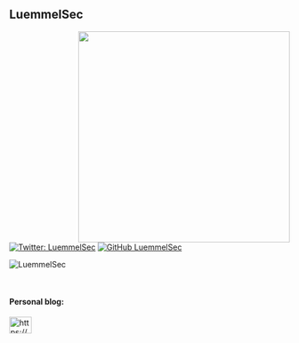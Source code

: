 <h2>LuemmelSec</h2>
<img align='right' src="https://github-readme-stats.vercel.app/api?username=LuemmelSec&show_icons=true&theme=dark" width="380">

[![Twitter: LuemmelSec](https://img.shields.io/twitter/follow/LuemmelSec?style=flat-square)](https://twitter.com/theluemmel)
[![GitHub LuemmelSec](https://img.shields.io/github/followers/LuemmelSec?label=follow%20github&style=flat-square)](https://github.com/LuemmelSec)

<p align="left"> <img src="https://komarev.com/ghpvc/?username=LuemmelSec&label=Profile%20views&color=0e75b6&style=flat" alt="LuemmelSec" /> </p>
<br>
</p>

<h4 align="left">Personal blog:</h4>
<p align="left">
<a href="https://LuemmelSec.github.io/" target="blank"><img align="center" src="https://cdn.jsdelivr.net/npm/simple-icons@3.0.1/icons/rss.svg" alt="https://LuemmelSec.github.io/" height="30" width="40" /></a>
</p>

<br>

<!--
**LuemmelSec/LuemmelSec** is a ✨ _special_ ✨ repository because its `README.md` (this file) appears on your GitHub profile.

Here are some ideas to get you started:

- 🔭 I’m currently working on ...
- 🌱 I’m currently learning ...
- 👯 I’m looking to collaborate on ...
- 🤔 I’m looking for help with ...
- 💬 Ask me about ...
- 📫 How to reach me: ...
- 😄 Pronouns: ...
- ⚡ Fun fact: ...
-->
